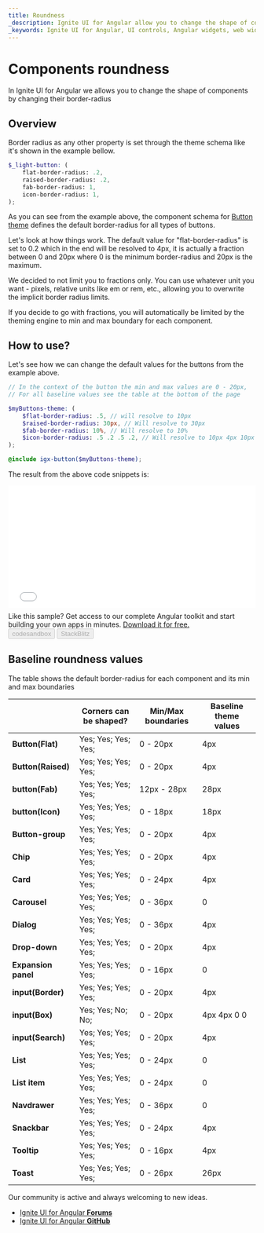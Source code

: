 ```yaml
---
title: Roundness
_description: Ignite UI for Angular allow you to change the shape of components by changing their border-radius.
_keywords: Ignite UI for Angular, UI controls, Angular widgets, web widgets, UI widgets, Angular, Native Angular Components Suite, Native Angular Controls, Native Angular Components Library 
---
```


# Components roundness 
<p class="highlight">In Ignite UI for Angular we allows you to change the shape of components by changing their border-radius</p>

<div class="divider--half"></div>

## Overview
Border radius as any other property is set through the theme schema like it's shown in the example bellow.

```scss
$_light-button: (
    flat-border-radius: .2,
    raised-border-radius: .2,
    fab-border-radius: 1,
    icon-border-radius: 1,
);
```

As you can see from the example above, the component schema for [Button theme]({environment:sassApiUrl}/index.html#function-igx-button-theme) defines the default border-radius for all types of buttons.

Let's look at how things work. 
The default value for "flat-border-radius" is set to 0.2 which in the end will be resolved to 4px, it is actually a fraction between 0 and 20px where 0 is the minimum border-radius and 20px is the maximum. 

We decided to not limit you to fractions only. You can use whatever unit you want - pixels, relative units like em or rem, etc., allowing you to overwrite the implicit border radius limits.

If you decide to go with fractions, you will automatically be limited by the theming engine to min and max boundary for each component.

## How to use?
Let's see how we can change the default values for the buttons from the example above.

```scss
// In the context of the button the min and max values are 0 - 20px, 
// For all baseline values see the table at the bottom of the page

$myButtons-theme: (
    $flat-border-radius: .5, // will resolve to 10px
    $raised-border-radius: 30px, // Will resolve to 30px
    $fab-border-radius: 10%, // Will resolve to 10%
    $icon-border-radius: .5 .2 .5 .2, // Will resolve to 10px 4px 10px 4px
);

@include igx-button($myButtons-theme);
```

The result from the above code snippets is:

<div class="sample-container loading" style="height: 250px">
    <iframe id="buttons-roundness-sample-iframe" frameborder="0" seamless="" width="100%" height="100%" src="{environment:demosBaseUrl}/data-entries/buttons-roundness-sample" onload="onSampleIframeContentLoaded(this);"></iframe>
</div>
<p style="margin: 0;padding-top: 0.5rem">Like this sample? Get access to our complete Angular toolkit and start building your own apps in minutes. <a class="no-external-icon mchNoDecorate trackCTA" target="_blank" href="https://www.infragistics.com/products/ignite-ui-angular/download" data-xd-ga-action="Download" data-xd-ga-label="Ignite UI for Angular">Download it for free.</a></p>
<div>
<button data-localize="codesandbox" disabled class="codesandbox-btn" data-iframe-id="buttons-roundness-sample-iframe" data-demos-base-url="{environment:demosBaseUrl}">codesandbox</button>
<button data-localize="stackblitz" disabled class="stackblitz-btn" data-iframe-id="buttons-roundness-sample-iframe" data-demos-base-url="{environment:demosBaseUrl}">StackBlitz</button>
</div>
<div class="divider--half"></div>

## Baseline roundness values
The table shows the default border-radius for each component and its min and max boundaries

|                        | **Corners can be shaped?** | **Min/Max boundaries** | **Baseline theme values** |
|------------------------|----------------------------|-----------------------|---------------------------|
| **Button(Flat)**       | Yes; Yes; Yes; Yes;        | 0 - 20px              | 4px                       |
| **Button(Raised)**     | Yes; Yes; Yes; Yes;        | 0 - 20px              | 4px                       |
| **button(Fab)**        | Yes; Yes; Yes; Yes;        | 12px - 28px           | 28px                      |
| **button(Icon)**       | Yes; Yes; Yes; Yes;        | 0 - 18px              | 18px                      |
| **Button-group**       | Yes; Yes; Yes; Yes;        | 0 - 20px              | 4px                       |
| **Chip**               | Yes; Yes; Yes; Yes;        | 0 - 20px              | 4px                       |
| **Card**               | Yes; Yes; Yes; Yes;        | 0 - 24px              | 4px                       |
| **Carousel**           | Yes; Yes; Yes; Yes;        | 0 - 36px              | 0                         |
| **Dialog**             | Yes; Yes; Yes; Yes;        | 0 - 36px              | 4px                       |
| **Drop-down**          | Yes; Yes; Yes; Yes;        | 0 - 20px              | 4px                       |
| **Expansion panel**    | Yes; Yes; Yes; Yes;        | 0 - 16px              | 0                         |
| **input(Border)**      | Yes; Yes; Yes; Yes;        | 0 - 20px              | 4px                       |
| **input(Box)**         | Yes; Yes; No; No;          | 0 - 20px              | 4px 4px 0 0               |
| **input(Search)**      | Yes; Yes; Yes; Yes;        | 0 - 20px              | 4px                       |
| **List**               | Yes; Yes; Yes; Yes;        | 0 - 24px              | 0                         |
| **List item**          | Yes; Yes; Yes; Yes;        | 0 - 24px              | 0                         |
| **Navdrawer**          | Yes; Yes; Yes; Yes;        | 0 - 36px              | 0                      |
| **Snackbar**           | Yes; Yes; Yes; Yes;        | 0 - 24px              | 4px                       |
| **Tooltip**            | Yes; Yes; Yes; Yes;        | 0 - 16px              | 4px                       |
| **Toast**              | Yes; Yes; Yes; Yes;        | 0 - 26px              | 26px                       |


<div class="divider--half"></div>
Our community is active and always welcoming to new ideas.

* [Ignite UI for Angular **Forums**](https://www.infragistics.com/community/forums/f/ignite-ui-for-angular)
* [Ignite UI for Angular **GitHub**](https://github.com/IgniteUI/igniteui-angular)
